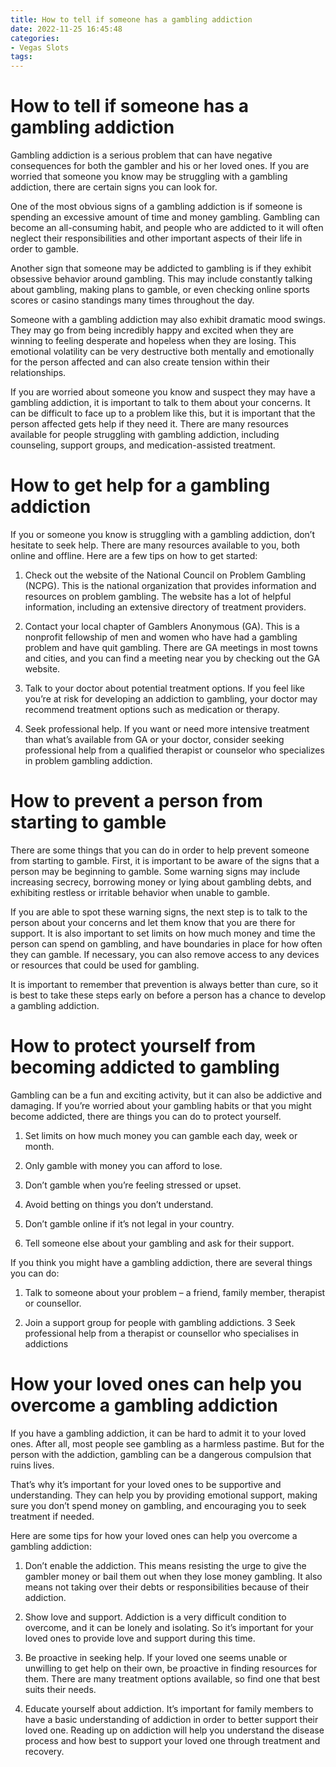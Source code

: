 ```yaml
---
title: How to tell if someone has a gambling addiction 
date: 2022-11-25 16:45:48
categories:
- Vegas Slots
tags:
---
```



#  How to tell if someone has a gambling addiction 

Gambling addiction is a serious problem that can have negative consequences for both the gambler and his or her loved ones. If you are worried that someone you know may be struggling with a gambling addiction, there are certain signs you can look for.

One of the most obvious signs of a gambling addiction is if someone is spending an excessive amount of time and money gambling. Gambling can become an all-consuming habit, and people who are addicted to it will often neglect their responsibilities and other important aspects of their life in order to gamble.

Another sign that someone may be addicted to gambling is if they exhibit obsessive behavior around gambling. This may include constantly talking about gambling, making plans to gamble, or even checking online sports scores or casino standings many times throughout the day.

Someone with a gambling addiction may also exhibit dramatic mood swings. They may go from being incredibly happy and excited when they are winning to feeling desperate and hopeless when they are losing. This emotional volatility can be very destructive both mentally and emotionally for the person affected and can also create tension within their relationships. 

If you are worried about someone you know and suspect they may have a gambling addiction, it is important to talk to them about your concerns. It can be difficult to face up to a problem like this, but it is important that the person affected gets help if they need it. There are many resources available for people struggling with gambling addiction, including counseling, support groups, and medication-assisted treatment.

#  How to get help for a gambling addiction 

If you or someone you know is struggling with a gambling addiction, don’t hesitate to seek help. There are many resources available to you, both online and offline. Here are a few tips on how to get started:

1. Check out the website of the National Council on Problem Gambling (NCPG). This is the national organization that provides information and resources on problem gambling. The website has a lot of helpful information, including an extensive directory of treatment providers.

2. Contact your local chapter of Gamblers Anonymous (GA). This is a nonprofit fellowship of men and women who have had a gambling problem and have quit gambling. There are GA meetings in most towns and cities, and you can find a meeting near you by checking out the GA website.

3. Talk to your doctor about potential treatment options. If you feel like you’re at risk for developing an addiction to gambling, your doctor may recommend treatment options such as medication or therapy.

4. Seek professional help. If you want or need more intensive treatment than what’s available from GA or your doctor, consider seeking professional help from a qualified therapist or counselor who specializes in problem gambling addiction.

#  How to prevent a person from starting to gamble 

There are some things that you can do in order to help prevent someone from starting to gamble. First, it is important to be aware of the signs that a person may be beginning to gamble. Some warning signs may include increasing secrecy, borrowing money or lying about gambling debts, and exhibiting restless or irritable behavior when unable to gamble.

If you are able to spot these warning signs, the next step is to talk to the person about your concerns and let them know that you are there for support. It is also important to set limits on how much money and time the person can spend on gambling, and have boundaries in place for how often they can gamble. If necessary, you can also remove access to any devices or resources that could be used for gambling.

It is important to remember that prevention is always better than cure, so it is best to take these steps early on before a person has a chance to develop a gambling addiction.

#  How to protect yourself from becoming addicted to gambling 

Gambling can be a fun and exciting activity, but it can also be addictive and damaging. If you’re worried about your gambling habits or that you might become addicted, there are things you can do to protect yourself.

1. Set limits on how much money you can gamble each day, week or month.

2. Only gamble with money you can afford to lose.

3. Don’t gamble when you’re feeling stressed or upset.

4. Avoid betting on things you don’t understand.

5. Don’t gamble online if it’s not legal in your country.

6. Tell someone else about your gambling and ask for their support.

If you think you might have a gambling addiction, there are several things you can do:

1. Talk to someone about your problem – a friend, family member, therapist or counsellor.

2. Join a support group for people with gambling addictions.
  3 Seek professional help from a therapist or counsellor who specialises in addictions

#  How your loved ones can help you overcome a gambling addiction

If you have a gambling addiction, it can be hard to admit it to your loved ones. After all, most people see gambling as a harmless pastime. But for the person with the addiction, gambling can be a dangerous compulsion that ruins lives.

That’s why it’s important for your loved ones to be supportive and understanding. They can help you by providing emotional support, making sure you don’t spend money on gambling, and encouraging you to seek treatment if needed.

Here are some tips for how your loved ones can help you overcome a gambling addiction:

1. Don’t enable the addiction. This means resisting the urge to give the gambler money or bail them out when they lose money gambling. It also means not taking over their debts or responsibilities because of their addiction.

2. Show love and support. Addiction is a very difficult condition to overcome, and it can be lonely and isolating. So it’s important for your loved ones to provide love and support during this time.

3. Be proactive in seeking help. If your loved one seems unable or unwilling to get help on their own, be proactive in finding resources for them. There are many treatment options available, so find one that best suits their needs.

4. Educate yourself about addiction. It’s important for family members to have a basic understanding of addiction in order to better support their loved one. Reading up on addiction will help you understand the disease process and how best to support your loved one through treatment and recovery.